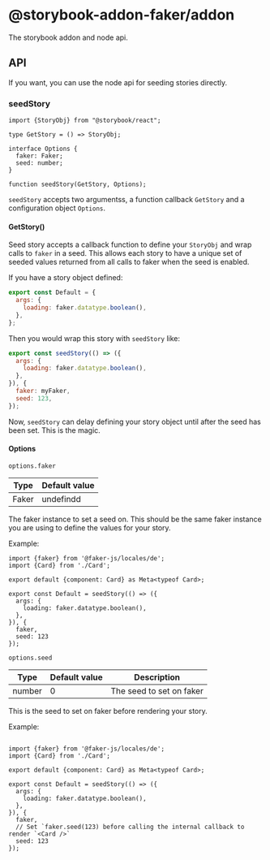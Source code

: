 # @storybook-addon-faker/addon

The storybook addon and node api.

## API

If you want, you can use the node api for seeding stories directly.

### seedStory

```tsx
import {StoryObj} from "@storybook/react";

type GetStory = () => StoryObj;

interface Options {
  faker: Faker;
  seed: number;
}

function seedStory(GetStory, Options);
```

`seedStory` accepts two argumentss, a function callback `GetStory` and a configuration object `Options`.

#### GetStory()

Seed story accepts a callback function to define your `StoryObj` and wrap calls to `faker` in a seed. This allows each
story to have a unique set of seeded values returned from all calls to faker when the seed is enabled.

If you have a story object defined:

```js
export const Default = {
  args: {
    loading: faker.datatype.boolean(),
  },
};

```

Then you would wrap this story with `seedStory` like:

```js
export const seedStory(() => ({
  args: {
    loading: faker.datatype.boolean(),
  },
}), {
  faker: myFaker,
  seed: 123,
});

```

Now, `seedStory` can delay defining your story object until after the seed has been set. This is the magic.

#### Options

`options.faker`

| Type | Default value |
| --- | --- |
| Faker | undefindd |

The faker instance to set a seed on. This should be the same faker instance you are using to define the values for your story.

Example:

```tsx
import {faker} from '@faker-js/locales/de';
import {Card} from './Card';

export default {component: Card} as Meta<typeof Card>;

export const Default = seedStory(() => ({
  args: {
    loading: faker.datatype.boolean(),
  },
}), {
  faker,
  seed: 123
});

```

`options.seed`

| Type | Default value | Description |
| --- | --- | --- |
| number | 0 | The seed to set on faker |

This is the seed to set on faker before rendering your story.

Example:

```tsx

import {faker} from '@faker-js/locales/de';
import {Card} from './Card';

export default {component: Card} as Meta<typeof Card>;

export const Default = seedStory(() => ({
  args: {
    loading: faker.datatype.boolean(),
  },
}), {
  faker,
  // Set `faker.seed(123) before calling the internal callback to render `<Card />`
  seed: 123
});
```

